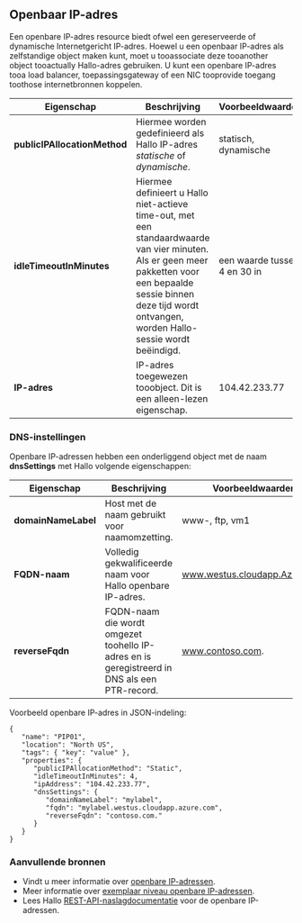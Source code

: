 ## <a name="public-ip-address"></a>Openbaar IP-adres
Een openbare IP-adres resource biedt ofwel een gereserveerde of dynamische Internetgericht IP-adres. Hoewel u een openbaar IP-adres als zelfstandige object maken kunt, moet u tooassociate deze tooanother object tooactually Hallo-adres gebruiken. U kunt een openbare IP-adres tooa load balancer, toepassingsgateway of een NIC tooprovide toegang toothose internetbronnen koppelen.  

| Eigenschap | Beschrijving | Voorbeeldwaarden |
| --- | --- | --- |
| **publicIPAllocationMethod** |Hiermee worden gedefinieerd als Hallo IP-adres *statische* of *dynamische*. |statisch, dynamische |
| **idleTimeoutInMinutes** |Hiermee definieert u Hallo niet-actieve time-out, met een standaardwaarde van vier minuten. Als er geen meer pakketten voor een bepaalde sessie binnen deze tijd wordt ontvangen, worden Hallo-sessie wordt beëindigd. |een waarde tussen 4 en 30 in |
| **IP-adres** |IP-adres toegewezen tooobject. Dit is een alleen-lezen eigenschap. |104.42.233.77 |

### <a name="dns-settings"></a>DNS-instellingen
Openbare IP-adressen hebben een onderliggend object met de naam **dnsSettings** met Hallo volgende eigenschappen:

| Eigenschap | Beschrijving | Voorbeeldwaarden |
| --- | --- | --- |
| **domainNameLabel** |Host met de naam gebruikt voor naamomzetting. |www-, ftp, vm1 |
| **FQDN-naam** |Volledig gekwalificeerde naam voor Hallo openbare IP-adres. |www.westus.cloudapp.Azure.com |
| **reverseFqdn** |FQDN-naam die wordt omgezet toohello IP-adres en is geregistreerd in DNS als een PTR-record. |www.contoso.com. |

Voorbeeld openbare IP-adres in JSON-indeling:

    {
       "name": "PIP01",
       "location": "North US",
       "tags": { "key": "value" },
       "properties": {
          "publicIPAllocationMethod": "Static",
          "idleTimeoutInMinutes": 4,
          "ipAddress": "104.42.233.77",
          "dnsSettings": {
             "domainNameLabel": "mylabel",
             "fqdn": "mylabel.westus.cloudapp.azure.com",
             "reverseFqdn": "contoso.com."
          }
       }
    } 

### <a name="additional-resources"></a>Aanvullende bronnen
* Vindt u meer informatie over [openbare IP-adressen](../articles/virtual-network/virtual-networks-reserved-public-ip.md).
* Meer informatie over [exemplaar niveau openbare IP-adressen](../articles/virtual-network/virtual-networks-instance-level-public-ip.md).
* Lees Hallo [REST-API-naslagdocumentatie](https://msdn.microsoft.com/library/azure/mt163638.aspx) voor de openbare IP-adressen.

